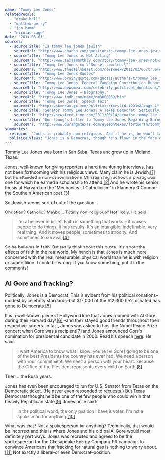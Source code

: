 ```yaml
---
name: "Tommy Lee Jones"
relatedPeople:
  - "drake-bell"
  - "matthew-perry"
  - "jon-hamm"
  - "nicolas-cage"
date: "2013-03-01"
sources:
  - sourceTitle: "Is tommy lee jones jewish"
    sourceUrl: "http://www.chacha.com/question/is-tommy-lee-jones-jewish"
  - sourceTitle: "Tommy Lee Jones is Not Acting"
    sourceUrl: "http://www.texasmonthly.com/story/tommy-lee-jones-not-acting"
  - sourceTitle: "Tommy Lee Jones on \"Sunset Limited.\""
    sourceUrl: "http://www.thedailybeast.com/newsweek/2011/02/06/true-gruff.html"
  - sourceTitle: "Tommy Lee Jones Quotes"
    sourceUrl: "http://www.brainyquote.com/quotes/authors/t/tommy_lee_jones_2.html"
  - sourceTitle: "Tommy Lee Jones' Federal Campaign Contribution Report"
    sourceUrl: "http://www.newsmeat.com/celebrity_political_donations/Tommy_Lee_Jones.php"
  - sourceTitle: "Tommy Lee Jones – Biography."
    sourceUrl: "http://www.imdb.com/name/nm0000169/bio"
  - sourceTitle: "Tommy Lee Jones' Speech Text"
    sourceUrl: "http://abcnews.go.com/Politics/story?id=123102&page=1"
  - sourceTitle: "Senator Tommy Lee Jones? A Texas Democrat (Seriously) Wants to Draft Him"
    sourceUrl: "http://newsfeed.time.com/2011/03/14/senator-tommy-lee-jones-a-texas-democrat-seriously-wants-to-draft-him/"
  - sourceTitle: "Don Young's Letter to Tommy Lee Jones Regarding Barnett Shale"
    sourceUrl: "http://www.durangotexas.com/eyesontexas/fortworth/tommyleejones.htm"
summaries:
  religion: "Jones is probably non-religious. And if he is, he won't talk about it."
  politicalViews: "Jones is a Democrat, though he's flown in the face of the Democratic platform when it comes to the environment."
---
```


Tommy Lee Jones was born in San Saba, Texas and grew up in Midland, Texas.

Jones, well-known for giving reporters a hard time during interviews, has not been forthcoming with his religious views. Many claim he is Jewish,<a class="source-citation" href="#http%3A%2F%2Fwww.chacha.com%2Fquestion%2Fis-tommy-lee-jones-jewish" title="Is tommy lee jones jewish">[1]</a> but he attended a non-denominational Christian high school, a prestigious one for which he earned a scholarship to attend.<a class="source-citation" href="#http%3A%2F%2Fwww.texasmonthly.com%2Fstory%2Ftommy-lee-jones-not-acting" title="Tommy Lee Jones is Not Acting">[2]</a> And he wrote his senior thesis at Harvard on the "Mechanics of Catholicism" in Flannery O'Connor–the Southern American poet.<a class="source-citation" href="#http%3A%2F%2Fwww.thedailybeast.com%2Fnewsweek%2F2011%2F02%2F06%2Ftrue-gruff.html" title="Tommy Lee Jones on &quot;Sunset Limited.&quot;">[3]</a>

So Jewish seems sort of out of the question.

Christian? Catholic? Maybe… Totally non-religious? Not likely. He said:

>I'm a believer in belief. Faith is something that works – it causes people to do things, it has results. It's an intangible, indefinable, very real thing. And it moves people, sometimes to atrocity. And sometimes to survival.<a class="source-citation" href="#http%3A%2F%2Fwww.brainyquote.com%2Fquotes%2Fauthors%2Ft%2Ftommy_lee_jones_2.html" title="Tommy Lee Jones Quotes Page 2">[4]</a>

So he believes in faith. But really think about this quote. It's about the effects of faith in the real world. My hunch is that Jones is much more concerned with the real, measurable, physical world than he is with religion or superstition. I could be wrong. If you know something, put it in the comments!


## Al Gore and fracking?

Politically, Jones is a Democrat. This is evident from his political donations–modest by celebrity standards–but $12,000 of the $12,300 he's donated has gone to Democrats.<a class="source-citation" href="#http%3A%2F%2Fwww.newsmeat.com%2Fcelebrity_political_donations%2FTommy_Lee_Jones.php" title="Tommy Lee Jones&apos; Federal Campaign Contribution Report">[5]</a>

It is a well-known piece of Hollywood lore that Jones roomed with Al Gore during their Harvard days<a class="source-citation" href="#http%3A%2F%2Fwww.imdb.com%2Fname%2Fnm0000169%2Fbio" title="Tommy Lee Jones – Biography.">[6]</a> –and they stayed good friends throughout their respective careers. In fact, Jones was asked to host the Nobel Peace Prize concert when Gore was a recipient<a class="source-citation" href="#http%3A%2F%2Fwww.imdb.com%2Fname%2Fnm0000169%2Fbio" title="Tommy Lee Jones – Biography.">[7]</a> and Jones announced Gore's nomination for presidential candidate in 2000. Read his speech [here](http://abcnews.go.com/Politics/story?id=123102&page=1). He said:

>I want America to know what I know: you're [Al Gore] going to be one of the best Presidents the country has ever had. We need a person with your commitment. We need a person with your heart. Because the Office of the President represents every child on Earth.<a class="source-citation" href="#http%3A%2F%2Fabcnews.go.com%2FPolitics%2Fstory%3Fid%3D123102%26page%3D1" title="Tommy Lee Jones&apos; Speech Text">[8]</a>

Then… the Bush years.

Jones has even been encouraged to run for U.S. Senator from Texas on the Democratic ticket. (He never even responded to requests.) But Texas Democrats thought he'd be one of the few people who could win in that heavily Republican state.<a class="source-citation" href="#http%3A%2F%2Fnewsfeed.time.com%2F2011%2F03%2F14%2Fsenator-tommy-lee-jones-a-texas-democrat-seriously-wants-to-draft-him%2F" title="Senator Tommy Lee Jones? A Texas Democrat (Seriously) Wants to Draft Him">[9]</a> Jones once said:

>In the political world, the only position I have is voter. I'm not a spokesman for anything.<a class="source-citation" href="#http%3A%2F%2Fwww.brainyquote.com%2Fquotes%2Fauthors%2Ft%2Ftommy_lee_jones_2.html" title="Tommy Lee Jones Quotes">[10]</a>

What was that? Not a spokesperson for anything? Technically, that would be incorrect and this is where Jones and his old pal Al Gore would most definitely part ways. Jones was recruited and agreed to be the spokesperson for the Chesapeake Energy Company PR campaign to convince Americans that fracking for natural gas is nothing to worry about.<a class="source-citation" href="#http%3A%2F%2Fwww.durangotexas.com%2Feyesontexas%2Ffortworth%2Ftommyleejones.htm" title="Don Young&apos;s Letter to Tommy Lee Jones Regarding Barnett Shale">[11]</a> Not exactly a liberal–or even Democrat–position.